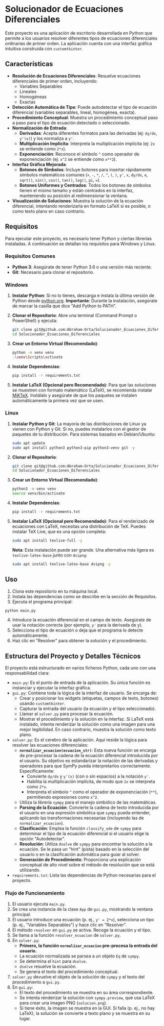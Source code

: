 # Solucionador de Ecuaciones Diferenciales

Este proyecto es una aplicación de escritorio desarrollada en Python que permite a los usuarios resolver diferentes tipos de ecuaciones diferenciales ordinarias de primer orden. La aplicación cuenta con una interfaz gráfica intuitiva construida con `customtkinter`.

## Características

*   **Resolución de Ecuaciones Diferenciales**: Resuelve ecuaciones diferenciales de primer orden, incluyendo:
    *   Variables Separables
    *   Lineales
    *   Homogéneas
    *   Exactas
*   **Detección Automática de Tipo**: Puede autodetectar el tipo de ecuación diferencial (variables separables, lineal, homogénea, exacta).
*   **Procedimiento Conceptual**: Muestra un procedimiento conceptual paso a paso para el tipo de ecuación detectado o seleccionado.
*   **Normalización de Entrada**:
    *   **Derivadas**: Acepta diferentes formatos para las derivadas (ej: `dy/dx`, `y'(x)`) y los normaliza a `y'`.
    *   **Multiplicación Implícita**: Interpreta la multiplicación implícita (ej: `2x` se entiende como `2*x`).
    *   **Exponenciación**: Reconoce el símbolo `^` como operador de exponenciación (ej: `x^2` se entiende como `x**2`).
*   **Interfaz Gráfica Mejorada**:
    *   **Botones de Símbolos**: Incluye botones para insertar rápidamente símbolos matemáticos comunes (`+`, `-`, `*`, `/`, `^`, `(`, `)`, `y'`, `x`, `dy/dx`, `e`, `sqrt()`, `sin()`, `cos()`, `tan()`, `log()`, `pi`, `=`).
    *   **Botones Uniformes y Centrados**: Todos los botones de símbolos tienen el mismo tamaño y están centrados en la interfaz, manteniendo su posición al redimensionar la ventana.
*   **Visualización de Soluciones**: Muestra la solución de la ecuación diferencial, intentando renderizarla en formato LaTeX si es posible, o como texto plano en caso contrario.

## Requisitos

Para ejecutar este proyecto, es necesario tener Python y ciertas librerías instaladas. A continuación se detallan los requisitos para Windows y Linux.

### Requisitos Comunes

-   **Python 3**: Asegúrate de tener Python 3.6 o una versión más reciente.
-   **Git**: Necesario para clonar el repositorio.

### Windows

1.  **Instalar Python**: Si no lo tienes, descarga e instala la última versión de Python desde [python.org](https://www.python.org/downloads/). **Importante**: Durante la instalación, asegúrate de marcar la casilla que dice "Add Python to PATH".

2.  **Clonar el Repositorio**: Abre una terminal (Command Prompt o PowerShell) y ejecuta:
    ```bash
    git clone git@github.com:Abraham-Orta/Solucionador_Ecuaciones_Diferenciales.git
    cd Solucionador_Ecuaciones_Diferenciales
    ```

3.  **Crear un Entorno Virtual (Recomendado)**:
    ```bash
    python -m venv venv
    .\venv\Scripts\activate
    ```

4.  **Instalar Dependencias**:
    ```bash
    pip install -r requirements.txt
    ```

5.  **Instalar LaTeX (Opcional pero Recomendado)**: Para que las soluciones se muestren con formato matemático (LaTeX), se recomienda instalar [MiKTeX](https://miktex.org/download). Instálalo y asegúrate de que los paquetes se instalen automáticamente la primera vez que se usen.

### Linux

1.  **Instalar Python y Git**: La mayoría de las distribuciones de Linux ya vienen con Python y Git. Si no, puedes instalarlos con el gestor de paquetes de tu distribución. Para sistemas basados en Debian/Ubuntu:
    ```bash
    sudo apt update
    sudo apt install python3 python3-pip python3-venv git -y
    ```

2.  **Clonar el Repositorio**:
    ```bash
    git clone git@github.com:Abraham-Orta/Solucionador_Ecuaciones_Diferenciales.git
    cd Solucionador_Ecuaciones_Diferenciales
    ```

3.  **Crear un Entorno Virtual (Recomendado)**:
    ```bash
    python3 -m venv venv
    source venv/bin/activate
    ```

4.  **Instalar Dependencias**:
    ```bash
    pip install -r requirements.txt
    ```

5.  **Instalar LaTeX (Opcional pero Recomendado)**: Para el renderizado de ecuaciones con LaTeX, necesitas una distribución de TeX. Puedes instalar TeX Live, que es una opción completa:
    ```bash
    sudo apt install texlive-full -y
    ```
    **Nota**: Esta instalación puede ser grande. Una alternativa más ligera es `texlive-latex-base` junto con `dvipng`:
    ```bash
    sudo apt install texlive-latex-base dvipng -y
    ```

## Uso

1.  Clona este repositorio en tu máquina local.
2.  Instala las dependencias como se describe en la sección de Requisitos.
3.  Ejecuta el programa principal:

```bash
python main.py
```

4.  Introduce la ecuación diferencial en el campo de texto. Asegúrate de usar la notación correcta (por ejemplo, `y'` para la derivada de y).
5.  Selecciona el tipo de ecuación o deja que el programa lo detecte automáticamente.
6.  Haz clic en "Resolver" para obtener la solución y el procedimiento.

## Estructura del Proyecto y Detalles Técnicos

El proyecto está estructurado en varios ficheros Python, cada uno con una responsabilidad clara:

-   `main.py`: Es el punto de entrada de la aplicación. Su única función es instanciar y ejecutar la interfaz gráfica.
-   `gui.py`: Contiene toda la lógica de la interfaz de usuario. Se encarga de:
    -   Crear y posicionar los widgets (etiquetas, campos de texto, botones) usando `customtkinter`.
    -   Capturar la entrada del usuario (la ecuación y el tipo seleccionado).
    -   Llamar al `solver.py` para procesar la ecuación.
    -   Mostrar el procedimiento y la solución en la interfaz. Si LaTeX está instalado, intenta renderizar la solución como una imagen para una mejor legibilidad. En caso contrario, muestra la solución como texto plano.
-   `solver.py`: Es el cerebro de la aplicación. Aquí reside la lógica para resolver las ecuaciones diferenciales:
    -   **`normalizar_ecuacion(ecuacion_str)`**: Esta nueva función se encarga de pre-procesar la cadena de la ecuación diferencial introducida por el usuario. Su objetivo es estandarizar la notación de las derivadas y operadores para que SymPy pueda interpretarlos correctamente. Específicamente:
        -   Convierte `dy/dx` y `y'(x)` (con o sin espacios) a la notación `y'`.
        -   Habilita la multiplicación implícita, de modo que `2x` se interpreta como `2*x`.
        -   Interpreta el símbolo `^` como el operador de exponenciación (`**`), permitiendo expresiones como `x^2`.
    -   Utiliza la librería `sympy` para el manejo simbólico de las matemáticas.
    -   **Parsing de la Ecuación**: Convierte la cadena de texto introducida por el usuario en una expresión simbólica que `sympy` pueda entender, aplicando las transformaciones necesarias (incluyendo las de `normalizar_ecuacion`).
    -   **Clasificación**: Emplea la función `classify_ode` de `sympy` para determinar el tipo de la ecuación diferencial si el usuario elige la opción "Autodetectar".
    -   **Resolución**: Utiliza `dsolve` de `sympy` para encontrar la solución a la ecuación. Se le pasa un "hint" (pista) basado en la selección del usuario o en la clasificación automática para guiar al solver.
    -   **Generación de Procedimiento**: Proporciona una explicación conceptual de alto nivel sobre el método de resolución que se está utilizando.
-   `requirements.txt`: Lista las dependencias de Python necesarias para el proyecto.

### Flujo de Funcionamiento

1.  El usuario ejecuta `main.py`.
2.  Se crea una instancia de la clase `App` de `gui.py`, mostrando la ventana principal.
3.  El usuario introduce una ecuación (p. ej., `y' = 2*x`), selecciona un tipo (p. ej., "Variables Separables") y hace clic en "Resolver".
4.  El método `resolver` en `gui.py` se activa. Recoge la ecuación y el tipo.
5.  Se llama a la función `resolver_ecuacion` de `solver.py`.
6.  En `solver.py`:
    -   **Primero, la función `normalizar_ecuacion` pre-procesa la entrada del usuario.**
    -   La ecuación normalizada se parsea a un objeto `Eq` de `sympy`.
    -   Se determina el `hint` para `dsolve`.
    -   `dsolve` resuelve la ecuación.
    -   Se genera el texto del procedimiento conceptual.
7.  `solver.py` devuelve el objeto de la solución de `sympy` y el texto del procedimiento a `gui.py`.
8.  En `gui.py`:
    -   El texto del procedimiento se muestra en su área correspondiente.
    -   Se intenta renderizar la solución con `sympy.preview`, que usa LaTeX para crear una imagen PNG (`solucion.png`).
    -   Si tiene éxito, la imagen se muestra en la GUI. Si falla (p. ej., no hay LaTeX), la solución se convierte a texto plano y se muestra en su lugar.